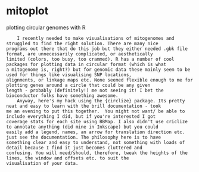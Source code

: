 # mitoplot
plotting circular genomes with R

        I recently needed to make visualisations of mitogenomes and struggled to find the right solution. There are many nice 
    programs out there that do this job but they either needed .gbk file format, are unnecessarily complicated, or aesthetically 
    limited (colors, too busy, too crammed). R has a number of cool packages for plotting data in circular format (which is what 
    a mitogenome is, right?) but for genomic data these mainly seem to be used for things like visualising SNP locations, 
    alignments, or linkage maps etc. None seemed flexible enough to me for plotting genes around a circle that could be any given 
    length - probably (definitely!) me not seeing it! I bet the bioconductor folks have something awesome. 
        Anyway, here's my hack using the {circlize} package. Its pretty neat and easy to learn with the brill documentation - took 
    me an evening to put this together.  You might not want/ be able to include everything I did, but if you're interested I got 
    coverage stats for each site using BBMap. I also didn't use criclize to annotate anything (did mine in Inkscape) but you could 
    easily add a legend, names, an arrow for translation direction etc. just see the documentation. The philosophy here is to have 
    something clear and easy to understand, not something with loads of detail because I find it just becomes cluttered and 
    confusing. You will need/should, therefore, tweak the heights of the lines, the window and offsets etc. to suit the 
    visualisation of your data. 
    
  
